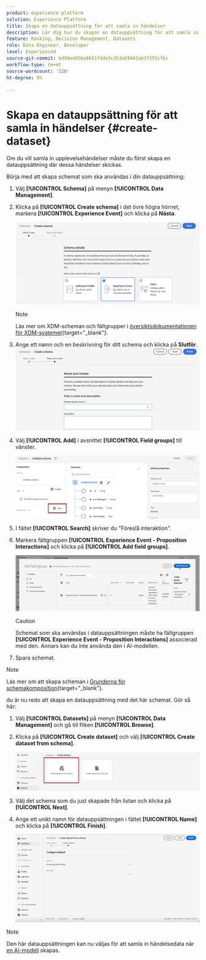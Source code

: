 ```yaml
---
product: experience platform
solution: Experience Platform
title: Skapa en datauppsättning för att samla in händelser
description: Lär dig hur du skapar en datauppsättning för att samla in händelser
feature: Ranking, Decision Management, Datasets
role: Data Engineer, Developer
level: Experienced
source-git-commit: bd94edd5be8651fdde5c353a59442ab3f255cfbc
workflow-type: tm+mt
source-wordcount: '220'
ht-degree: 0%

---
```


# Skapa en datauppsättning för att samla in händelser {#create-dataset}

Om du vill samla in upplevelsehändelser måste du först skapa en datauppsättning där dessa händelser skickas.

Börja med att skapa schemat som ska användas i din datauppsättning:

1. Välj **[!UICONTROL Schema]** på menyn **[!UICONTROL Data Management]**.

1. Klicka på **[!UICONTROL Create schema]** i det övre högra hörnet, markera **[!UICONTROL Experience Event]** och klicka på **Nästa**.

   ![](../assets/ai-ranking-xdm-event.png)

   >[!NOTE]
   >
   >Läs mer om XDM-scheman och fältgrupper i [översiktsdokumentationen för XDM-systemet](https://experienceleague.adobe.com/docs/experience-platform/xdm/home.html?lang=sv){target="_blank"}.

1. Ange ett namn och en beskrivning för ditt schema och klicka på **Slutför**.
   ![](../assets/ai-ranking-xdm-event-2.png)

1. Välj **[!UICONTROL Add]** i avsnittet **[!UICONTROL Field groups]** till vänster.

   ![](../assets/ai-ranking-fields-groups.png)

1. I fältet **[!UICONTROL Search]** skriver du &quot;Föreslå interaktion&quot;.

1. Markera fältgruppen **[!UICONTROL Experience Event - Proposition Interactions]** och klicka på **[!UICONTROL Add field groups]**.

   ![](../assets/ai-ranking-add-field-group.png)

   >[!CAUTION]
   >
   >Schemat som ska användas i datauppsättningen måste ha fältgruppen **[!UICONTROL Experience Event - Proposition Interactions]** associerad med den. Annars kan du inte använda den i AI-modellen.

1. Spara schemat.

>[!NOTE]
>
>Läs mer om att skapa scheman i [Grunderna för schemakomposition](https://experienceleague.adobe.com/docs/experience-platform/xdm/schema/composition.html?lang=sv-SE#understanding-schemas){target="_blank"}.

du är nu redo att skapa en datauppsättning med det här schemat. Gör så här:

1. Välj **[!UICONTROL Datasets]** på menyn **[!UICONTROL Data Management]** och gå till fliken **[!UICONTROL Browse]**.

1. Klicka på **[!UICONTROL Create dataset]** och välj **[!UICONTROL Create dataset from schema]**.

   ![](../assets/ai-ranking-create-dataset-from-schema.png)

1. Välj det schema som du just skapade från listan och klicka på **[!UICONTROL Next]**.

1. Ange ett unikt namn för datauppsättningen i fältet **[!UICONTROL Name]** och klicka på **[!UICONTROL Finish]**.

   ![](../assets/ai-ranking-dataset-name.png)

>[!NOTE]
>
>Den här datauppsättningen kan nu väljas för att samla in händelsedata när [en AI-modell](../ranking/create-ranking-strategies.md) skapas.
